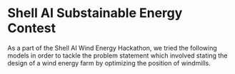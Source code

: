 # Shell AI Substainable Energy Contest

As a part of the Shell AI Wind Energy Hackathon, we tried the following models in order to tackle the problem statement which involved stating the design of a wind energy farm by optimizing the position of windmills.
